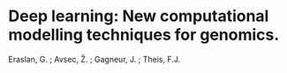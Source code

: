 # Deep learning: New computational modelling techniques for genomics.

Eraslan, G. ; Avsec, Ž. ; Gagneur, J. ; Theis, F.J.
